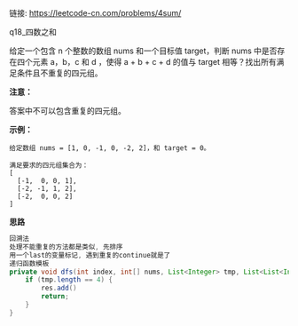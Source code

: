 链接:  https://leetcode-cn.com/problems/4sum/

q18_四数之和

给定一个包含 n 个整数的数组 nums 和一个目标值 target，判断 nums 中是否存在四个元素 a，b，c 和 d ，使得 a + b + c + d 的值与 target 相等？找出所有满足条件且不重复的四元组。

**注意：**

答案中不可以包含重复的四元组。

**示例：**

```
给定数组 nums = [1, 0, -1, 0, -2, 2]，和 target = 0。

满足要求的四元组集合为：
[
  [-1,  0, 0, 1],
  [-2, -1, 1, 2],
  [-2,  0, 0, 2]
]
```

**思路**

```java
回溯法
处理不能重复的方法都是类似, 先排序
用一个last的变量标记, 遇到重复的continue就是了
递归函数模板
private void dfs(int index, int[] nums, List<Integer> tmp, List<List<Integer>> res) {
    if (tmp.length == 4) {
        res.add()
        return;
    }
}
```





